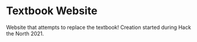 # Textbook Website
Website that attempts to replace the textbook! Creation started during Hack the North 2021.
